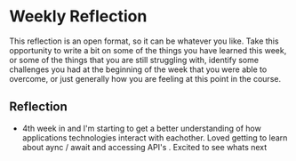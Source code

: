 # Weekly Reflection

This reflection is an open format, so it can be whatever you like. Take this opportunity to write a bit on some of the things you have learned this week, or some of the things that you are still struggling with, identify some challenges you had at the beginning of the week that you were able to overcome, or just generally how you are feeling at this point in the course.

## Reflection

- 4th week in and I'm starting to get a better understanding of how applications technologies interact with eachother. Loved getting to learn about aync / await and accessing API's . Excited to see whats next
